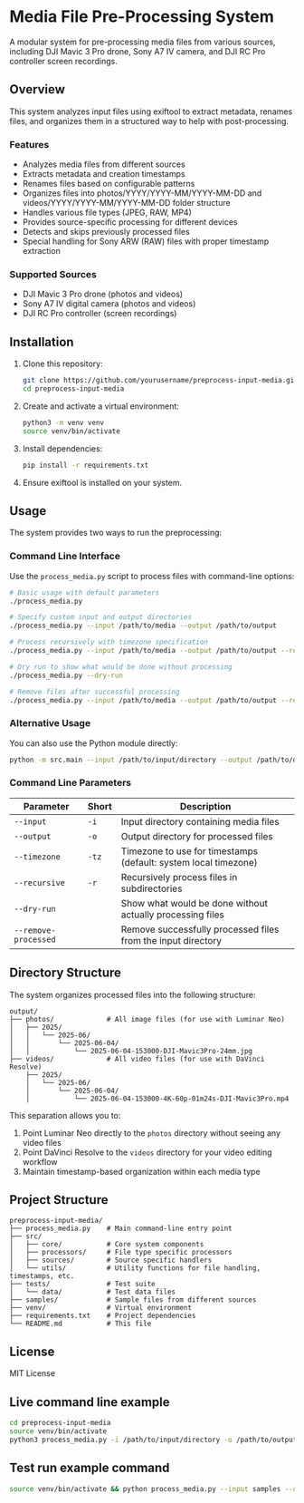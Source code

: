 # Media File Pre-Processing System

A modular system for pre-processing media files from various sources, including DJI Mavic 3 Pro drone, Sony A7 IV camera, and DJI RC Pro controller screen recordings.

## Overview

This system analyzes input files using exiftool to extract metadata, renames files, and organizes them in a structured way to help with post-processing.

### Features

- Analyzes media files from different sources
- Extracts metadata and creation timestamps
- Renames files based on configurable patterns
- Organizes files into photos/YYYY/YYYY-MM/YYYY-MM-DD and videos/YYYY/YYYY-MM/YYYY-MM-DD folder structure
- Handles various file types (JPEG, RAW, MP4)
- Provides source-specific processing for different devices
- Detects and skips previously processed files
- Special handling for Sony ARW (RAW) files with proper timestamp extraction

### Supported Sources

- DJI Mavic 3 Pro drone (photos and videos)
- Sony A7 IV digital camera (photos and videos)
- DJI RC Pro controller (screen recordings)

## Installation

1. Clone this repository:

   ```bash
   git clone https://github.com/yourusername/preprocess-input-media.git
   cd preprocess-input-media
   ```

2. Create and activate a virtual environment:

   ```bash
   python3 -m venv venv
   source venv/bin/activate
   ```

3. Install dependencies:

   ```bash
   pip install -r requirements.txt
   ```

4. Ensure exiftool is installed on your system.

## Usage

The system provides two ways to run the preprocessing:

### Command Line Interface

Use the `process_media.py` script to process files with command-line options:

```bash
# Basic usage with default parameters
./process_media.py

# Specify custom input and output directories
./process_media.py --input /path/to/media --output /path/to/output

# Process recursively with timezone specification
./process_media.py --input /path/to/media --output /path/to/output --recursive --timezone UTC

# Dry run to show what would be done without processing
./process_media.py --dry-run

# Remove files after successful processing
./process_media.py --input /path/to/media --output /path/to/output --remove-processed
```

### Alternative Usage

You can also use the Python module directly:

```bash
python -m src.main --input /path/to/input/directory --output /path/to/output/directory
```

### Command Line Parameters

| Parameter | Short | Description |
|-----------|-------|-------------|
| `--input` | `-i`  | Input directory containing media files |
| `--output` | `-o` | Output directory for processed files |
| `--timezone` | `-tz` | Timezone to use for timestamps (default: system local timezone) |
| `--recursive` | `-r` | Recursively process files in subdirectories |
| `--dry-run` | | Show what would be done without actually processing files |
| `--remove-processed` | | Remove successfully processed files from the input directory |

## Directory Structure

The system organizes processed files into the following structure:

```text
output/
├── photos/             # All image files (for use with Luminar Neo)
│   ├── 2025/
│   │   └── 2025-06/
│   │       └── 2025-06-04/
│   │           └── 2025-06-04-153000-DJI-Mavic3Pro-24mm.jpg
├── videos/             # All video files (for use with DaVinci Resolve)
    ├── 2025/
    │   └── 2025-06/
    │       └── 2025-06-04/
    │           └── 2025-06-04-153000-4K-60p-01m24s-DJI-Mavic3Pro.mp4
```

This separation allows you to:

1. Point Luminar Neo directly to the `photos` directory without seeing any video files
2. Point DaVinci Resolve to the `videos` directory for your video editing workflow
3. Maintain timestamp-based organization within each media type

## Project Structure

```text
preprocess-input-media/
├── process_media.py    # Main command-line entry point
├── src/
│   ├── core/           # Core system components
│   ├── processors/     # File type specific processors
│   ├── sources/        # Source specific handlers
│   └── utils/          # Utility functions for file handling, timestamps, etc.
├── tests/              # Test suite
│   └── data/           # Test data files
├── samples/            # Sample files from different sources
├── venv/               # Virtual environment
├── requirements.txt    # Project dependencies
└── README.md           # This file
```

## License

MIT License

## Live command line example

```bash
cd preprocess-input-media
source venv/bin/activate                                     
python3 process_media.py -i /path/to/input/directory -o /path/to/output/directory --remove-processed
```

## Test run example command

```bash
source venv/bin/activate && python process_media.py --input samples --output output --dry-run
```
